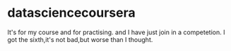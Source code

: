 # datasciencecoursera
It's for my course and for practising.
and I have just join in a competetion.
I got the sixth,it's not bad,but worse than I thought.
